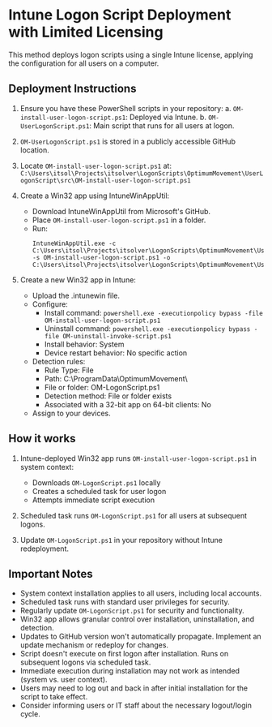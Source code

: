 # Intune Logon Script Deployment with Limited Licensing

This method deploys logon scripts using a single Intune license, applying the configuration for all users on a computer.

## Deployment Instructions

1. Ensure you have these PowerShell scripts in your repository:
   a. `OM-install-user-logon-script.ps1`: Deployed via Intune.
   b. `OM-UserLogonScript.ps1`: Main script that runs for all users at logon.

2. `OM-UserLogonScript.ps1` is stored in a publicly accessible GitHub location.

3. Locate `OM-install-user-logon-script.ps1` at:
   `C:\Users\itsol\Projects\itsolver\LogonScripts\OptimumMovement\UserLogonScript\src\OM-install-user-logon-script.ps1`

4. Create a Win32 app using IntuneWinAppUtil:
   - Download IntuneWinAppUtil from Microsoft's GitHub.
   - Place `OM-install-user-logon-script.ps1` in a folder.
   - Run:
     ```
     IntuneWinAppUtil.exe -c C:\Users\itsol\Projects\itsolver\LogonScripts\OptimumMovement\UserLogonScript\src -s OM-install-user-logon-script.ps1 -o C:\Users\itsol\Projects\itsolver\LogonScripts\OptimumMovement\UserLogonScript
     ```

5. Create a new Win32 app in Intune:
   - Upload the .intunewin file.
   - Configure:
     - Install command: `powershell.exe -executionpolicy bypass -file OM-install-user-logon-script.ps1`
     - Uninstall command: `powershell.exe -executionpolicy bypass -file OM-uninstall-invoke-script.ps1`
     - Install behavior: System
     - Device restart behavior: No specific action
   - Detection rules:
     - Rule Type: File
     - Path: C:\ProgramData\OptimumMovement\
     - File or folder: OM-LogonScript.ps1
     - Detection method: File or folder exists
     - Associated with a 32-bit app on 64-bit clients: No
   - Assign to your devices.

## How it works

1. Intune-deployed Win32 app runs `OM-install-user-logon-script.ps1` in system context:
   - Downloads `OM-LogonScript.ps1` locally
   - Creates a scheduled task for user logon
   - Attempts immediate script execution

2. Scheduled task runs `OM-LogonScript.ps1` for all users at subsequent logons.

3. Update `OM-LogonScript.ps1` in your repository without Intune redeployment.

## Important Notes

- System context installation applies to all users, including local accounts.
- Scheduled task runs with standard user privileges for security.
- Regularly update `OM-LogonScript.ps1` for security and functionality.
- Win32 app allows granular control over installation, uninstallation, and detection.
- Updates to GitHub version won't automatically propagate. Implement an update mechanism or redeploy for changes.
- Script doesn't execute on first logon after installation. Runs on subsequent logons via scheduled task.
- Immediate execution during installation may not work as intended (system vs. user context).
- Users may need to log out and back in after initial installation for the script to take effect.
- Consider informing users or IT staff about the necessary logout/login cycle.
